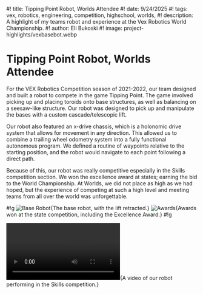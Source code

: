 #! title: Tipping Point Robot, Worlds Attendee
#! date: 9/24/2025
#! tags: vex, robotics, engineering, competition, highschool, worlds,
#! description: A highlight of my teams robot and experience at the Vex Robotics World Championship.
#! author: Eli Bukoski
#! image: project-highlights/vexbasebot.webp

# Tipping Point Robot, Worlds Attendee

For the VEX Robotics Competition season of 2021-2022, our team designed and built a robot to compete in the game Tipping Point. The game involved picking up and placing toroids onto base structures, as well as balancing on a seesaw-like structure. Our robot was designed to pick up and manipulate the bases with a custom cascade/telescopic lift.

Our robot also featured an x-drive chassis, which is a holonomic drive system that allows for movement in any direction. This allowed us to combine a trailing wheel odometry system into a fully functional autonomous program. We defined a routine of waypoints relative to the starting position, and the robot would navigate to each point following a direct path.

Because of this, our robot was really competitive especially in the Skills competition section. We won the excellence award at states; earning the bid to the World Championship. At Worlds, we did not place as high as we had hoped, but the experience of competing at such a high level and meeting teams from all over the world was unforgettable.

#!g
![Base Robot](project-highlights/vexbasebot.webp){The base robot, with the lift retracted.}
![Awards](project-highlights/vexbasebotandawards.webp){Awards won at the state competition, including the Excellence Award.}
#!g

![](project-highlights/tippingpointskills.webm){A video of our robot performing in the Skills competition.}
